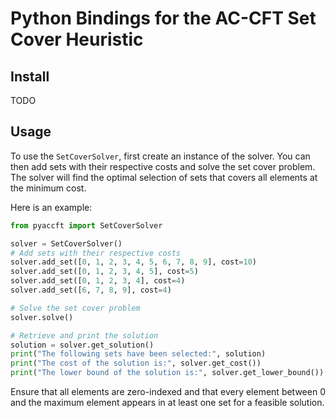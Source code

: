 # Python Bindings for the AC-CFT Set Cover Heuristic

## Install

TODO

## Usage

To use the `SetCoverSolver`, first create an instance of the solver. You can then add sets with their respective costs and solve the set cover problem. The solver will find the optimal selection of sets that covers all elements at the minimum cost.

Here is an example:

```python
from pyaccft import SetCoverSolver

solver = SetCoverSolver()
# Add sets with their respective costs
solver.add_set([0, 1, 2, 3, 4, 5, 6, 7, 8, 9], cost=10)
solver.add_set([0, 1, 2, 3, 4, 5], cost=5)
solver.add_set([0, 1, 2, 3, 4], cost=4)
solver.add_set([6, 7, 8, 9], cost=4)

# Solve the set cover problem
solver.solve()

# Retrieve and print the solution
solution = solver.get_solution()
print("The following sets have been selected:", solution)
print("The cost of the solution is:", solver.get_cost())
print("The lower bound of the solution is:", solver.get_lower_bound())
```

Ensure that all elements are zero-indexed and that every element between 0 and the maximum element appears in at least one set for a feasible solution.